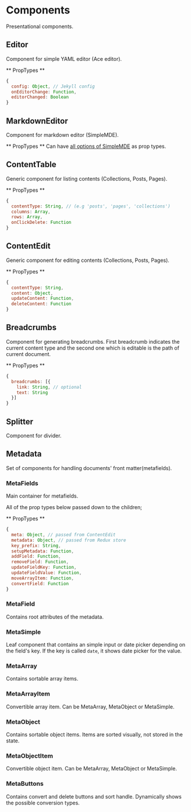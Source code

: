 # Components
Presentational components.

## Editor
Component for simple YAML editor (Ace editor).

** PropTypes **
``` javascript
{
  config: Object, // Jekyll config
  onEditorChange: Function,
  editorChanged: Boolean
}
```

## MarkdownEditor
Component for markdown editor (SimpleMDE).

** PropTypes **
Can have [all options of SimpleMDE](https://github.com/NextStepWebs/simplemde-markdown-editor#configuration) as prop types.

## ContentTable
Generic component for listing contents (Collections, Posts, Pages).

** PropTypes **
``` javascript
{
  contentType: String, // (e.g 'posts', 'pages', 'collections')
  columns: Array,
  rows: Array,
  onClickDelete: Function
}
```

## ContentEdit
Generic component for editing contents (Collections, Posts, Pages).

** PropTypes **
``` javascript
{
  contentType: String,
  content: Object,
  updateContent: Function,
  deleteContent: Function
}
```

## Breadcrumbs
Component for generating breadcrumbs. First breadcrumb indicates the current content
type and the second one which is editable is the path of current document.

** PropTypes **
``` javascript
{
  breadcrumbs: [{
    link: String, // optional
    text: String
  }]
}
```

## Splitter
Component for divider.

## Metadata
Set of components for handling documents' front matter(metafields).

### MetaFields
Main container for metafields.

All of the prop types below passed down to the children;

** PropTypes **
``` javascript
{
  meta: Object, // passed from ContentEdit
  metadata: Object, // passed from Redux store
  key_prefix: String,
  setupMetadata: Function,
  addField: Function,
  removeField: Function,
  updateFieldKey: Function,
  updateFieldValue: Function,
  moveArrayItem: Function,
  convertField: Function
}
```

### MetaField
Contains root attributes of the metadata.

### MetaSimple
Leaf component that contains an simple input or date picker depending on the field's
key. If the key is called `date`, it shows date picker for the value.

### MetaArray
Contains sortable array items.

### MetaArrayItem
Convertible array item. Can be MetaArray, MetaObject or MetaSimple.

### MetaObject
Contains sortable object items. Items are sorted visually, not stored in the state.

### MetaObjectItem
Convertible object item. Can be MetaArray, MetaObject or MetaSimple.

### MetaButtons
Contains convert and delete buttons and sort handle. Dynamically shows the possible
conversion types.
